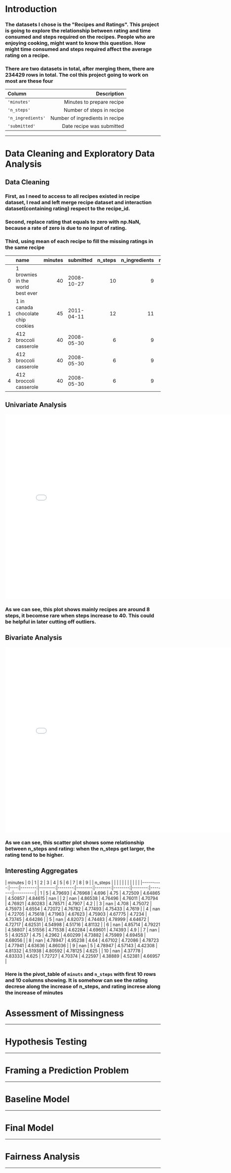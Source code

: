 # Introduction
### The datasets I chose is the "Recipes and Ratings". This project is going to explore the relationship between rating and time consumed and steps required on the recipes. People who are enjoying cooking, might want to know this question. How might time consumed and steps required affect the average rating on a recipe.
### There are two datasets in total, after merging them, there are 234429 rows in total. The col this project going to work on most are these four


| Column          | Description                     |
| :-------------- | ------------------------------: |
| `'minutes'`     | Minutes to prepare recipe       |
| `'n_steps'`     | Number of steps in recipe       |
|`'n_ingredients'`| Number of ingredients in recipe |
| `'submitted'`   | Date recipe was submitted       | 

---

# Data Cleaning and Exploratory Data Analysis
## Data Cleaning
### First, as I need to access to all recipes existed in recipe dataset, I read and left merge recipe dataset and interaction dataset(containing rating) respect to the recipe_id. 
### Second, replace rating that equals to zero with np.NaN, because a rate of zero is due to no input of rating.
### Third, using mean of each recipe to fill the missing ratings in the same recipe


|    | name                                 |   minutes | submitted   |   n_steps |   n_ingredients |   rating |   rating_filled |
|---:|:-------------------------------------|----------:|:------------|----------:|----------------:|---------:|----------------:|
|  0 | 1 brownies in the world    best ever |        40 | 2008-10-27  |        10 |               9 |        4 |               4 |
|  1 | 1 in canada chocolate chip cookies   |        45 | 2011-04-11  |        12 |              11 |        5 |               5 |
|  2 | 412 broccoli casserole               |        40 | 2008-05-30  |         6 |               9 |        5 |               5 |
|  3 | 412 broccoli casserole               |        40 | 2008-05-30  |         6 |               9 |        5 |               5 |
|  4 | 412 broccoli casserole               |        40 | 2008-05-30  |         6 |               9 |        5 |               5 |

## Univariate Analysis

<iframe
  src="histogram_of_cooking_n_steps.html" width=800 height=600 frameborder=0></iframe>

### As we can see, this plot shows mainly recipes are around 8 steps, it becomse rare when steps increase to 40. This could be helpful in later cutting off outliers.

## Bivariate Analysis

<iframe src="n_steps vs rating.html.html" width=800 height=600 frameborder=0></iframe>

### As we can see, this scatter plot shows some relationship between n_steps and rating: when the n_steps get larger, the rating tend to be higher.


## Interesting Aggregates

|   minutes |   0 |       1 |       2 |       3 |       4 |       5 |       6 |       7 |       8 |         9 |
|   n_steps |     |         |         |         |         |         |         |         |         |           |
|----------:|----:|--------:|--------:|--------:|--------:|--------:|--------:|--------:|--------:|----------:|
|         1 |   5 | 4.79693 | 4.76968 | 4.696   | 4.75    | 4.72509 | 4.64865 | 4.50857 | 4.84615 | nan       |
|         2 | nan | 4.86538 | 4.76496 | 4.76011 | 4.70794 | 4.76921 | 4.80283 | 4.78571 | 4.7907  |   4.2     |
|         3 | nan | 4.708   | 4.75072 | 4.75973 | 4.6554  | 4.72072 | 4.76782 | 4.77493 | 4.75433 |   4.7619  |
|         4 | nan | 4.72705 | 4.75618 | 4.71963 | 4.67623 | 4.75903 | 4.67775 | 4.7234  | 4.73745 |   4.64286 |
|         5 | nan | 4.82073 | 4.74483 | 4.78999 | 4.64672 | 4.72717 | 4.62531 | 4.54998 | 4.51716 |   4.81132 |
|         6 | nan | 4.85714 | 4.79221 | 4.58807 | 4.51556 | 4.71538 | 4.62284 | 4.69601 | 4.74393 |   4.9     |
|         7 | nan | 5       | 4.92537 | 4.75    | 4.2962  | 4.60299 | 4.73882 | 4.75989 | 4.69458 |   4.68056 |
|         8 | nan | 4.78947 | 4.95238 | 4.64    | 4.67102 | 4.72086 | 4.78723 | 4.77941 | 4.63636 |   4.86036 |
|         9 | nan | 5       | 4.78947 | 4.57143 | 4.42308 | 4.81332 | 4.51938 | 4.80592 | 4.78125 |   4.625   |
|        10 | nan | 4.37778 | 4.83333 | 4.625   | 1.72727 | 4.70374 | 4.22597 | 4.38889 | 4.52381 |   4.66957 |

### Here is the pivot_table of `minuts` and `n_steps` with first 10 rows and 10 columns showing. It is somehow can see the rating decrese along the increase of n_steps, and rating increse along the increase of minutes

# Assessment of Missingness

---

# Hypothesis Testing

---

# Framing a Prediction Problem

---

# Baseline Model

---

# Final Model

---

# Fairness Analysis

---
